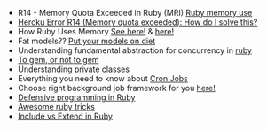 * R14 - Memory Quota Exceeded in Ruby (MRI) [Ruby memory use](https://devcenter.heroku.com/articles/ruby-memory-use)
* [Heroku Error R14 (Memory quota exceeded): How do I solve this?](http://stackoverflow.com/questions/8875280/heroku-error-r14-memory-quota-exceeded-how-do-i-solve-this)
* How Ruby Uses Memory [See here!](http://www.schneems.com/2015/05/11/how-ruby-uses-memory.html) & [here!](http://www.sitepoint.com/ruby-uses-memory/)
* Fat models?? [Put your models on diet](http://blog.lunarlogic.io/2015/models-on-a-diet/)
* Understanding fundamental abstraction for concurrency in [ruby](https://rossta.net/blog/a-ruby-antihero-thread-pool.html)
* [To gem, or not to gem](https://robots.thoughtbot.com/to-gem-or-not-to-gem)
* Understanding [private](https://blog.arkency.com/2016/02/private-classes-in-ruby) classes 
* Everything you need to know about [Cron Jobs](https://launchschool.com/blog/cron-jobs-and-rails)
* Choose right background job framework for you [here!](http://blog.scoutapp.com/articles/2016/02/16/which-ruby-background-job-framework-is-right-for-you)
* [Defensive programming in Ruby](https://blog.lelonek.me/defensive-programming-in-ruby-477f3505742a#.pvt3sb2i5)
* [Awesome ruby tricks](http://www.blackbytes.info/2016/01/ruby-tricks/)
* [Include vs Extend in Ruby](http://www.railstips.org/blog/archives/2009/05/15/include-vs-extend-in-ruby/)